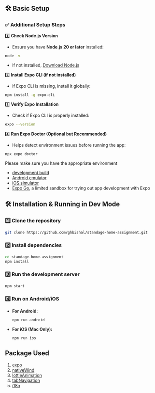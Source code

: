 ## 🛠️ Basic Setup

### ✅ **Additional Setup Steps**

1️⃣ **Check Node.js Version**

- Ensure you have **Node.js 20 or later** installed:

```sh
node -v
```

- If not installed, [Download Node.js](https://nodejs.org/)

2️⃣ **Install Expo CLI (if not installed)**

- If Expo CLI is missing, install it globally:

```sh
npm install -g expo-cli
```

3️⃣ **Verify Expo Installation**

- Check if Expo CLI is properly installed:

```sh
expo --version
```

4️⃣ **Run Expo Doctor (Optional but Recommended)**

- Helps detect environment issues before running the app:

```sh
npx expo doctor
```

Please make sure you have the appropriate environment

- [development build](https://docs.expo.dev/develop/development-builds/introduction/)
- [Android emulator](https://docs.expo.dev/workflow/android-studio-emulator/)
- [iOS simulator](https://docs.expo.dev/workflow/ios-simulator/)
- [Expo Go](https://expo.dev/go), a limited sandbox for trying out app development with Expo

## 🛠️ Installation & Running in Dev Mode

### 1️⃣ **Clone the repository**

```bash
git clone https://github.com/ghbishal/standage-home-assignment.git
```

### 2️⃣ **Install dependencies**

```bash
cd standage-home-assignment
npm install
```

### 3️⃣ **Run the development server**

```sh
npm start
```

### 4️⃣ **Run on Android/iOS**

- **For Android:**

  ```sh
  npm run android
  ```

- **For iOS (Mac Only):**

  ```sh
  npm run ios
  ```

## Package Used

1. [expo](https://expo.dev/)
2. [nativeWind](https://www.nativewind.dev/)
3. [lottieAnimation](https://airbnb.io/lottie/#/react-native)
4. [tabNavigation](https://reactnavigation.org/docs/material-top-tab-navigator/)
5. [i18n](https://react.i18next.com/latest/usetranslation-hook)
